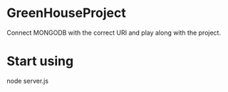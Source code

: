 # GreenHouseProject

Connect MONGODB with the correct URI and play along with the project.

# Start using
node server.js
